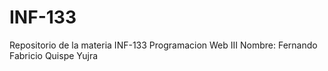 # INF-133
Repositorio de la materia INF-133 Programacion Web III
Nombre: Fernando Fabricio Quispe Yujra